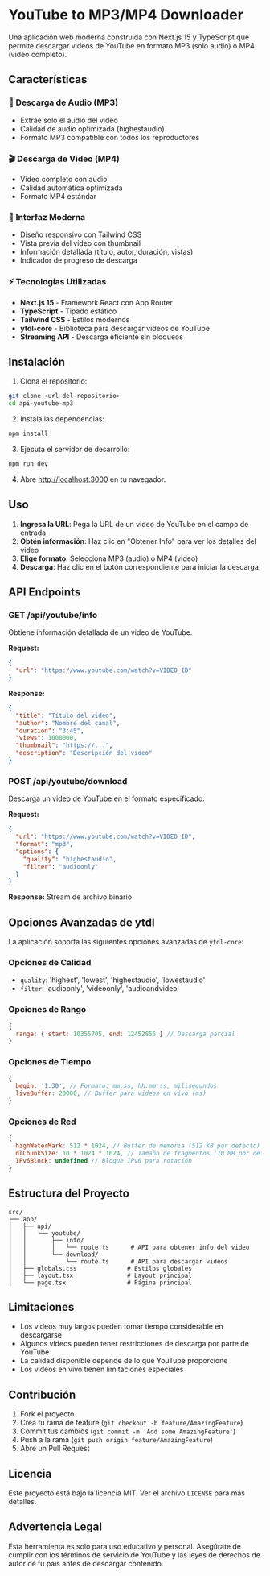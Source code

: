 # YouTube to MP3/MP4 Downloader

Una aplicación web moderna construida con Next.js 15 y TypeScript que permite descargar videos de YouTube en formato MP3 (solo audio) o MP4 (video completo).

## Características

### 🎵 Descarga de Audio (MP3)
- Extrae solo el audio del video
- Calidad de audio optimizada (highestaudio)
- Formato MP3 compatible con todos los reproductores

### 🎬 Descarga de Video (MP4)
- Video completo con audio
- Calidad automática optimizada
- Formato MP4 estándar

### 📱 Interfaz Moderna
- Diseño responsivo con Tailwind CSS
- Vista previa del video con thumbnail
- Información detallada (título, autor, duración, vistas)
- Indicador de progreso de descarga

### ⚡ Tecnologías Utilizadas
- **Next.js 15** - Framework React con App Router
- **TypeScript** - Tipado estático
- **Tailwind CSS** - Estilos modernos
- **ytdl-core** - Biblioteca para descargar videos de YouTube
- **Streaming API** - Descarga eficiente sin bloqueos

## Instalación

1. Clona el repositorio:
```bash
git clone <url-del-repositorio>
cd api-youtube-mp3
```

2. Instala las dependencias:
```bash
npm install
```

3. Ejecuta el servidor de desarrollo:
```bash
npm run dev
```

4. Abre [http://localhost:3000](http://localhost:3000) en tu navegador.

## Uso

1. **Ingresa la URL**: Pega la URL de un video de YouTube en el campo de entrada
2. **Obtén información**: Haz clic en "Obtener Info" para ver los detalles del video
3. **Elige formato**: Selecciona MP3 (audio) o MP4 (video)
4. **Descarga**: Haz clic en el botón correspondiente para iniciar la descarga

## API Endpoints

### GET /api/youtube/info
Obtiene información detallada de un video de YouTube.

**Request:**
```json
{
  "url": "https://www.youtube.com/watch?v=VIDEO_ID"
}
```

**Response:**
```json
{
  "title": "Título del video",
  "author": "Nombre del canal",
  "duration": "3:45",
  "views": 1000000,
  "thumbnail": "https://...",
  "description": "Descripción del video"
}
```

### POST /api/youtube/download
Descarga un video de YouTube en el formato especificado.

**Request:**
```json
{
  "url": "https://www.youtube.com/watch?v=VIDEO_ID",
  "format": "mp3",
  "options": {
    "quality": "highestaudio",
    "filter": "audioonly"
  }
}
```

**Response:** Stream de archivo binario

## Opciones Avanzadas de ytdl

La aplicación soporta las siguientes opciones avanzadas de `ytdl-core`:

### Opciones de Calidad
- `quality`: 'highest', 'lowest', 'highestaudio', 'lowestaudio'
- `filter`: 'audioonly', 'videoonly', 'audioandvideo'

### Opciones de Rango
```javascript
{
  range: { start: 10355705, end: 12452856 } // Descarga parcial
}
```

### Opciones de Tiempo
```javascript
{
  begin: '1:30', // Formato: mm:ss, hh:mm:ss, milisegundos
  liveBuffer: 20000, // Buffer para videos en vivo (ms)
}
```

### Opciones de Red
```javascript
{
  highWaterMark: 512 * 1024, // Buffer de memoria (512 KB por defecto)
  dlChunkSize: 10 * 1024 * 1024, // Tamaño de fragmentos (10 MB por defecto)
  IPv6Block: undefined // Bloque IPv6 para rotación
}
```

## Estructura del Proyecto

```
src/
├── app/
│   ├── api/
│   │   └── youtube/
│   │       ├── info/
│   │       │   └── route.ts      # API para obtener info del video
│   │       └── download/
│   │           └── route.ts      # API para descargar videos
│   ├── globals.css              # Estilos globales
│   ├── layout.tsx               # Layout principal
│   └── page.tsx                 # Página principal
```

## Limitaciones

- Los videos muy largos pueden tomar tiempo considerable en descargarse
- Algunos videos pueden tener restricciones de descarga por parte de YouTube
- La calidad disponible depende de lo que YouTube proporcione
- Los videos en vivo tienen limitaciones especiales

## Contribución

1. Fork el proyecto
2. Crea tu rama de feature (`git checkout -b feature/AmazingFeature`)
3. Commit tus cambios (`git commit -m 'Add some AmazingFeature'`)
4. Push a la rama (`git push origin feature/AmazingFeature`)
5. Abre un Pull Request

## Licencia

Este proyecto está bajo la licencia MIT. Ver el archivo `LICENSE` para más detalles.

## Advertencia Legal

Esta herramienta es solo para uso educativo y personal. Asegúrate de cumplir con los términos de servicio de YouTube y las leyes de derechos de autor de tu país antes de descargar contenido.
